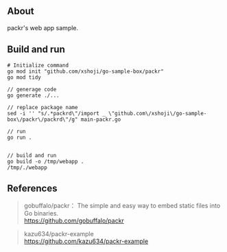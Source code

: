 ## About

packr's web app sample.

## Build and run

```
# Initialize command
go mod init "github.com/xshoji/go-sample-box/packr"
go mod tidy
```


```
// generage code
go generate ./...

// replace package name
sed -i '' "s/.*packrd\"/import _ \"github.com\/xshoji\/go-sample-box\/packr\/packrd\"/g" main-packr.go

// run
go run .


// build and run
go build -o /tmp/webapp .
/tmp/./webapp
```

## References

> gobuffalo/packr： The simple and easy way to embed static files into Go binaries.  
> https://github.com/gobuffalo/packr  

> kazu634/packr-example  
> https://github.com/kazu634/packr-example  
